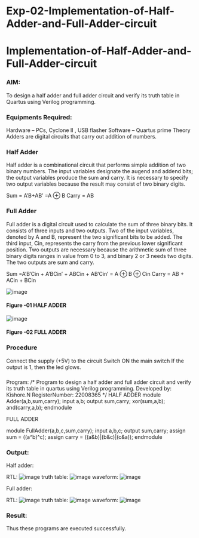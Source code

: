 # Exp-02-Implementation-of-Half-Adder-and-Full-Adder-circuit

# Implementation-of-Half-Adder-and-Full-Adder-circuit
### AIM:
To design a half adder and full adder circuit and verify its truth table in Quartus using Verilog programming.

### Equipments Required:
Hardware – PCs, Cyclone II , USB flasher
Software – Quartus prime
Theory
Adders are digital circuits that carry out addition of numbers.

### Half Adder
Half adder is a combinational circuit that performs simple addition of two binary numbers. The input variables designate the augend and addend bits; the output variables produce the sum and carry. It is necessary to specify two output variables because the result may consist of two binary digits.

Sum = A’B+AB’ =A ⊕ B Carry = AB

### Full Adder
Full adder is a digital circuit used to calculate the sum of three binary bits. It consists of three inputs and two outputs. Two of the input variables, denoted by A and B, represent the two significant bits to be added. The third input, Cin, represents the carry from the previous lower significant position. Two outputs are necessary because the arithmetic sum of three binary digits ranges in value from 0 to 3, and binary 2 or 3 needs two digits. The two outputs are sum and carry.

Sum =A’B’Cin + A’BCin’ + ABCin + AB’Cin’ = A ⊕ B ⊕ Cin Carry = AB + ACin + BCin

 ![image](https://user-images.githubusercontent.com/36288975/163552156-a13e5a56-c638-4110-97d9-8896907c8d25.png)

#### Figure -01 HALF ADDER 


![image](https://user-images.githubusercontent.com/36288975/163552057-b3547877-6d07-45b4-b7e0-bcfebfad9e1d.png)

#### Figure -02 FULL ADDER 

### Procedure

Connect the supply (+5V) to the circuit
Switch ON the main switch
If the output is 1, then the led glows.
### 
Program:
/*
Program to design a half adder and full adder circuit and verify its truth table in quartus using Verilog programming.
Developed by: Kishore.N
RegisterNumber: 22008365 
*/
HALF ADDER 
module Adder(a,b,sum,carry);
input a,b;
output sum,carry;
xor(sum,a,b);
and(carry,a,b);
endmodule 

FULL ADDER

module FullAdder(a,b,c,sum,carry);
input a,b,c;
output sum,carry;
assign sum = ((a^b)^c);
assign carry = ((a&b)|(b&c)|(c&a));
endmodule


### Output:

Half adder:

RTL:
![image](https://user-images.githubusercontent.com/118707090/214297504-66ca63a9-6a37-4c7c-8590-7592e229d610.png)
truth table:
![image](https://user-images.githubusercontent.com/118707090/214297882-7e707a72-7112-4dc5-b06e-6a1de135f575.png)
waveform:
![image](https://user-images.githubusercontent.com/118707090/214298194-22885a9b-fd47-45bb-b09b-d7eda3295616.png)

Full adder:

RTL:
![image](https://user-images.githubusercontent.com/118707090/214298438-c5790e1e-99f2-49fe-a185-75b0b7af223c.png)
truth table:
![image](https://user-images.githubusercontent.com/118707090/214298660-9e480e05-912a-4c87-ade7-61aa462d94b1.png)
waveform:
![image](https://user-images.githubusercontent.com/118707090/214298864-a4b66ba7-fc8e-4d8f-863a-8e45c90f6f24.png)







### Result:
Thus these programs are executed successfully.
